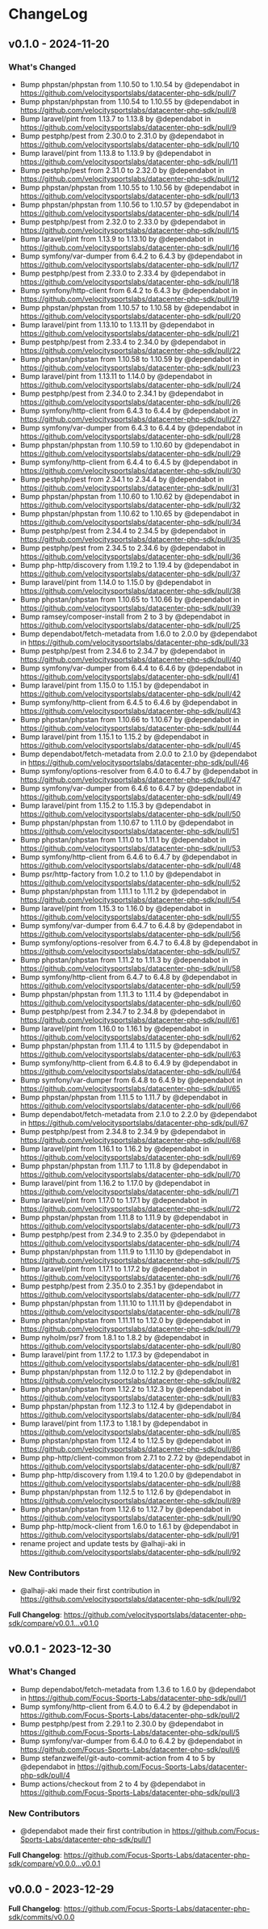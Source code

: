 # ChangeLog

## v0.1.0 - 2024-11-20

### What's Changed

* Bump phpstan/phpstan from 1.10.50 to 1.10.54 by @dependabot in https://github.com/velocitysportslabs/datacenter-php-sdk/pull/7
* Bump phpstan/phpstan from 1.10.54 to 1.10.55 by @dependabot in https://github.com/velocitysportslabs/datacenter-php-sdk/pull/8
* Bump laravel/pint from 1.13.7 to 1.13.8 by @dependabot in https://github.com/velocitysportslabs/datacenter-php-sdk/pull/9
* Bump pestphp/pest from 2.30.0 to 2.31.0 by @dependabot in https://github.com/velocitysportslabs/datacenter-php-sdk/pull/10
* Bump laravel/pint from 1.13.8 to 1.13.9 by @dependabot in https://github.com/velocitysportslabs/datacenter-php-sdk/pull/11
* Bump pestphp/pest from 2.31.0 to 2.32.0 by @dependabot in https://github.com/velocitysportslabs/datacenter-php-sdk/pull/12
* Bump phpstan/phpstan from 1.10.55 to 1.10.56 by @dependabot in https://github.com/velocitysportslabs/datacenter-php-sdk/pull/13
* Bump phpstan/phpstan from 1.10.56 to 1.10.57 by @dependabot in https://github.com/velocitysportslabs/datacenter-php-sdk/pull/14
* Bump pestphp/pest from 2.32.0 to 2.33.0 by @dependabot in https://github.com/velocitysportslabs/datacenter-php-sdk/pull/15
* Bump laravel/pint from 1.13.9 to 1.13.10 by @dependabot in https://github.com/velocitysportslabs/datacenter-php-sdk/pull/16
* Bump symfony/var-dumper from 6.4.2 to 6.4.3 by @dependabot in https://github.com/velocitysportslabs/datacenter-php-sdk/pull/17
* Bump pestphp/pest from 2.33.0 to 2.33.4 by @dependabot in https://github.com/velocitysportslabs/datacenter-php-sdk/pull/18
* Bump symfony/http-client from 6.4.2 to 6.4.3 by @dependabot in https://github.com/velocitysportslabs/datacenter-php-sdk/pull/19
* Bump phpstan/phpstan from 1.10.57 to 1.10.58 by @dependabot in https://github.com/velocitysportslabs/datacenter-php-sdk/pull/20
* Bump laravel/pint from 1.13.10 to 1.13.11 by @dependabot in https://github.com/velocitysportslabs/datacenter-php-sdk/pull/21
* Bump pestphp/pest from 2.33.4 to 2.34.0 by @dependabot in https://github.com/velocitysportslabs/datacenter-php-sdk/pull/22
* Bump phpstan/phpstan from 1.10.58 to 1.10.59 by @dependabot in https://github.com/velocitysportslabs/datacenter-php-sdk/pull/23
* Bump laravel/pint from 1.13.11 to 1.14.0 by @dependabot in https://github.com/velocitysportslabs/datacenter-php-sdk/pull/24
* Bump pestphp/pest from 2.34.0 to 2.34.1 by @dependabot in https://github.com/velocitysportslabs/datacenter-php-sdk/pull/26
* Bump symfony/http-client from 6.4.3 to 6.4.4 by @dependabot in https://github.com/velocitysportslabs/datacenter-php-sdk/pull/27
* Bump symfony/var-dumper from 6.4.3 to 6.4.4 by @dependabot in https://github.com/velocitysportslabs/datacenter-php-sdk/pull/28
* Bump phpstan/phpstan from 1.10.59 to 1.10.60 by @dependabot in https://github.com/velocitysportslabs/datacenter-php-sdk/pull/29
* Bump symfony/http-client from 6.4.4 to 6.4.5 by @dependabot in https://github.com/velocitysportslabs/datacenter-php-sdk/pull/30
* Bump pestphp/pest from 2.34.1 to 2.34.4 by @dependabot in https://github.com/velocitysportslabs/datacenter-php-sdk/pull/31
* Bump phpstan/phpstan from 1.10.60 to 1.10.62 by @dependabot in https://github.com/velocitysportslabs/datacenter-php-sdk/pull/32
* Bump phpstan/phpstan from 1.10.62 to 1.10.65 by @dependabot in https://github.com/velocitysportslabs/datacenter-php-sdk/pull/34
* Bump pestphp/pest from 2.34.4 to 2.34.5 by @dependabot in https://github.com/velocitysportslabs/datacenter-php-sdk/pull/35
* Bump pestphp/pest from 2.34.5 to 2.34.6 by @dependabot in https://github.com/velocitysportslabs/datacenter-php-sdk/pull/36
* Bump php-http/discovery from 1.19.2 to 1.19.4 by @dependabot in https://github.com/velocitysportslabs/datacenter-php-sdk/pull/37
* Bump laravel/pint from 1.14.0 to 1.15.0 by @dependabot in https://github.com/velocitysportslabs/datacenter-php-sdk/pull/38
* Bump phpstan/phpstan from 1.10.65 to 1.10.66 by @dependabot in https://github.com/velocitysportslabs/datacenter-php-sdk/pull/39
* Bump ramsey/composer-install from 2 to 3 by @dependabot in https://github.com/velocitysportslabs/datacenter-php-sdk/pull/25
* Bump dependabot/fetch-metadata from 1.6.0 to 2.0.0 by @dependabot in https://github.com/velocitysportslabs/datacenter-php-sdk/pull/33
* Bump pestphp/pest from 2.34.6 to 2.34.7 by @dependabot in https://github.com/velocitysportslabs/datacenter-php-sdk/pull/40
* Bump symfony/var-dumper from 6.4.4 to 6.4.6 by @dependabot in https://github.com/velocitysportslabs/datacenter-php-sdk/pull/41
* Bump laravel/pint from 1.15.0 to 1.15.1 by @dependabot in https://github.com/velocitysportslabs/datacenter-php-sdk/pull/42
* Bump symfony/http-client from 6.4.5 to 6.4.6 by @dependabot in https://github.com/velocitysportslabs/datacenter-php-sdk/pull/43
* Bump phpstan/phpstan from 1.10.66 to 1.10.67 by @dependabot in https://github.com/velocitysportslabs/datacenter-php-sdk/pull/44
* Bump laravel/pint from 1.15.1 to 1.15.2 by @dependabot in https://github.com/velocitysportslabs/datacenter-php-sdk/pull/45
* Bump dependabot/fetch-metadata from 2.0.0 to 2.1.0 by @dependabot in https://github.com/velocitysportslabs/datacenter-php-sdk/pull/46
* Bump symfony/options-resolver from 6.4.0 to 6.4.7 by @dependabot in https://github.com/velocitysportslabs/datacenter-php-sdk/pull/47
* Bump symfony/var-dumper from 6.4.6 to 6.4.7 by @dependabot in https://github.com/velocitysportslabs/datacenter-php-sdk/pull/49
* Bump laravel/pint from 1.15.2 to 1.15.3 by @dependabot in https://github.com/velocitysportslabs/datacenter-php-sdk/pull/50
* Bump phpstan/phpstan from 1.10.67 to 1.11.0 by @dependabot in https://github.com/velocitysportslabs/datacenter-php-sdk/pull/51
* Bump phpstan/phpstan from 1.11.0 to 1.11.1 by @dependabot in https://github.com/velocitysportslabs/datacenter-php-sdk/pull/53
* Bump symfony/http-client from 6.4.6 to 6.4.7 by @dependabot in https://github.com/velocitysportslabs/datacenter-php-sdk/pull/48
* Bump psr/http-factory from 1.0.2 to 1.1.0 by @dependabot in https://github.com/velocitysportslabs/datacenter-php-sdk/pull/52
* Bump phpstan/phpstan from 1.11.1 to 1.11.2 by @dependabot in https://github.com/velocitysportslabs/datacenter-php-sdk/pull/54
* Bump laravel/pint from 1.15.3 to 1.16.0 by @dependabot in https://github.com/velocitysportslabs/datacenter-php-sdk/pull/55
* Bump symfony/var-dumper from 6.4.7 to 6.4.8 by @dependabot in https://github.com/velocitysportslabs/datacenter-php-sdk/pull/56
* Bump symfony/options-resolver from 6.4.7 to 6.4.8 by @dependabot in https://github.com/velocitysportslabs/datacenter-php-sdk/pull/57
* Bump phpstan/phpstan from 1.11.2 to 1.11.3 by @dependabot in https://github.com/velocitysportslabs/datacenter-php-sdk/pull/58
* Bump symfony/http-client from 6.4.7 to 6.4.8 by @dependabot in https://github.com/velocitysportslabs/datacenter-php-sdk/pull/59
* Bump phpstan/phpstan from 1.11.3 to 1.11.4 by @dependabot in https://github.com/velocitysportslabs/datacenter-php-sdk/pull/60
* Bump pestphp/pest from 2.34.7 to 2.34.8 by @dependabot in https://github.com/velocitysportslabs/datacenter-php-sdk/pull/61
* Bump laravel/pint from 1.16.0 to 1.16.1 by @dependabot in https://github.com/velocitysportslabs/datacenter-php-sdk/pull/62
* Bump phpstan/phpstan from 1.11.4 to 1.11.5 by @dependabot in https://github.com/velocitysportslabs/datacenter-php-sdk/pull/63
* Bump symfony/http-client from 6.4.8 to 6.4.9 by @dependabot in https://github.com/velocitysportslabs/datacenter-php-sdk/pull/64
* Bump symfony/var-dumper from 6.4.8 to 6.4.9 by @dependabot in https://github.com/velocitysportslabs/datacenter-php-sdk/pull/65
* Bump phpstan/phpstan from 1.11.5 to 1.11.7 by @dependabot in https://github.com/velocitysportslabs/datacenter-php-sdk/pull/66
* Bump dependabot/fetch-metadata from 2.1.0 to 2.2.0 by @dependabot in https://github.com/velocitysportslabs/datacenter-php-sdk/pull/67
* Bump pestphp/pest from 2.34.8 to 2.34.9 by @dependabot in https://github.com/velocitysportslabs/datacenter-php-sdk/pull/68
* Bump laravel/pint from 1.16.1 to 1.16.2 by @dependabot in https://github.com/velocitysportslabs/datacenter-php-sdk/pull/69
* Bump phpstan/phpstan from 1.11.7 to 1.11.8 by @dependabot in https://github.com/velocitysportslabs/datacenter-php-sdk/pull/70
* Bump laravel/pint from 1.16.2 to 1.17.0 by @dependabot in https://github.com/velocitysportslabs/datacenter-php-sdk/pull/71
* Bump laravel/pint from 1.17.0 to 1.17.1 by @dependabot in https://github.com/velocitysportslabs/datacenter-php-sdk/pull/72
* Bump phpstan/phpstan from 1.11.8 to 1.11.9 by @dependabot in https://github.com/velocitysportslabs/datacenter-php-sdk/pull/73
* Bump pestphp/pest from 2.34.9 to 2.35.0 by @dependabot in https://github.com/velocitysportslabs/datacenter-php-sdk/pull/74
* Bump phpstan/phpstan from 1.11.9 to 1.11.10 by @dependabot in https://github.com/velocitysportslabs/datacenter-php-sdk/pull/75
* Bump laravel/pint from 1.17.1 to 1.17.2 by @dependabot in https://github.com/velocitysportslabs/datacenter-php-sdk/pull/76
* Bump pestphp/pest from 2.35.0 to 2.35.1 by @dependabot in https://github.com/velocitysportslabs/datacenter-php-sdk/pull/77
* Bump phpstan/phpstan from 1.11.10 to 1.11.11 by @dependabot in https://github.com/velocitysportslabs/datacenter-php-sdk/pull/78
* Bump phpstan/phpstan from 1.11.11 to 1.12.0 by @dependabot in https://github.com/velocitysportslabs/datacenter-php-sdk/pull/79
* Bump nyholm/psr7 from 1.8.1 to 1.8.2 by @dependabot in https://github.com/velocitysportslabs/datacenter-php-sdk/pull/80
* Bump laravel/pint from 1.17.2 to 1.17.3 by @dependabot in https://github.com/velocitysportslabs/datacenter-php-sdk/pull/81
* Bump phpstan/phpstan from 1.12.0 to 1.12.2 by @dependabot in https://github.com/velocitysportslabs/datacenter-php-sdk/pull/82
* Bump phpstan/phpstan from 1.12.2 to 1.12.3 by @dependabot in https://github.com/velocitysportslabs/datacenter-php-sdk/pull/83
* Bump phpstan/phpstan from 1.12.3 to 1.12.4 by @dependabot in https://github.com/velocitysportslabs/datacenter-php-sdk/pull/84
* Bump laravel/pint from 1.17.3 to 1.18.1 by @dependabot in https://github.com/velocitysportslabs/datacenter-php-sdk/pull/85
* Bump phpstan/phpstan from 1.12.4 to 1.12.5 by @dependabot in https://github.com/velocitysportslabs/datacenter-php-sdk/pull/86
* Bump php-http/client-common from 2.7.1 to 2.7.2 by @dependabot in https://github.com/velocitysportslabs/datacenter-php-sdk/pull/87
* Bump php-http/discovery from 1.19.4 to 1.20.0 by @dependabot in https://github.com/velocitysportslabs/datacenter-php-sdk/pull/88
* Bump phpstan/phpstan from 1.12.5 to 1.12.6 by @dependabot in https://github.com/velocitysportslabs/datacenter-php-sdk/pull/89
* Bump phpstan/phpstan from 1.12.6 to 1.12.7 by @dependabot in https://github.com/velocitysportslabs/datacenter-php-sdk/pull/90
* Bump php-http/mock-client from 1.6.0 to 1.6.1 by @dependabot in https://github.com/velocitysportslabs/datacenter-php-sdk/pull/91
* rename project and update tests by @alhaji-aki in https://github.com/velocitysportslabs/datacenter-php-sdk/pull/92

### New Contributors

* @alhaji-aki made their first contribution in https://github.com/velocitysportslabs/datacenter-php-sdk/pull/92

**Full Changelog**: https://github.com/velocitysportslabs/datacenter-php-sdk/compare/v0.0.1...v0.1.0

## v0.0.1 - 2023-12-30

### What's Changed

* Bump dependabot/fetch-metadata from 1.3.6 to 1.6.0 by @dependabot in https://github.com/Focus-Sports-Labs/datacenter-php-sdk/pull/1
* Bump symfony/http-client from 6.4.0 to 6.4.2 by @dependabot in https://github.com/Focus-Sports-Labs/datacenter-php-sdk/pull/2
* Bump pestphp/pest from 2.29.1 to 2.30.0 by @dependabot in https://github.com/Focus-Sports-Labs/datacenter-php-sdk/pull/5
* Bump symfony/var-dumper from 6.4.0 to 6.4.2 by @dependabot in https://github.com/Focus-Sports-Labs/datacenter-php-sdk/pull/6
* Bump stefanzweifel/git-auto-commit-action from 4 to 5 by @dependabot in https://github.com/Focus-Sports-Labs/datacenter-php-sdk/pull/4
* Bump actions/checkout from 2 to 4 by @dependabot in https://github.com/Focus-Sports-Labs/datacenter-php-sdk/pull/3

### New Contributors

* @dependabot made their first contribution in https://github.com/Focus-Sports-Labs/datacenter-php-sdk/pull/1

**Full Changelog**: https://github.com/Focus-Sports-Labs/datacenter-php-sdk/compare/v0.0.0...v0.0.1

## v0.0.0 - 2023-12-29

**Full Changelog**: https://github.com/Focus-Sports-Labs/datacenter-php-sdk/commits/v0.0.0
